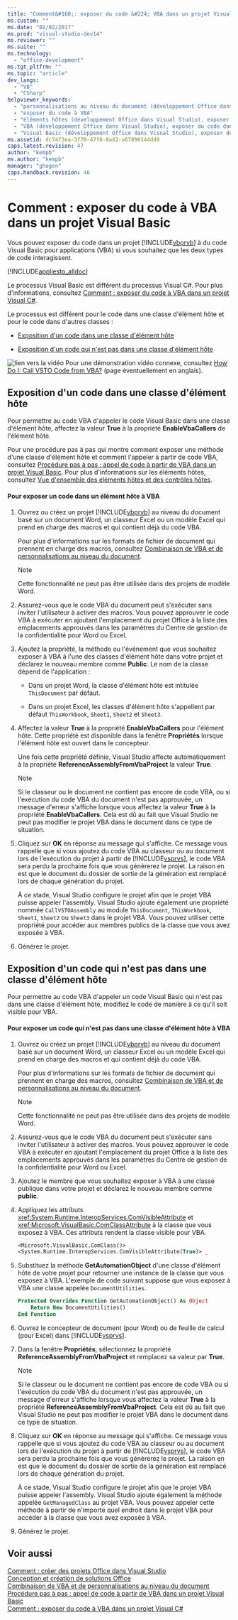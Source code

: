 ```yaml
---
title: "Comment&#160;: exposer du code &#224; VBA dans un projet Visual Basic"
ms.custom: ""
ms.date: "02/02/2017"
ms.prod: "visual-studio-dev14"
ms.reviewer: ""
ms.suite: ""
ms.technology: 
  - "office-development"
ms.tgt_pltfrm: ""
ms.topic: "article"
dev_langs: 
  - "VB"
  - "CSharp"
helpviewer_keywords: 
  - "personnalisations au niveau du document (développement Office dans Visual Studio), exposer du code"
  - "exposer du code à VBA"
  - "éléments hôtes (développement Office dans Visual Studio), exposer du code à VBA"
  - "VBA (développement Office dans Visual Studio), exposer du code dans les personnalisations au niveau du document"
  - "Visual Basic (développement Office dans Visual Studio), exposer du code à VBA"
ms.assetid: dc74f3ea-3f78-47f8-8a82-a67896144dd9
caps.latest.revision: 47
author: "kempb"
ms.author: "kempb"
manager: "ghogen"
caps.handback.revision: 46
---
```

# Comment&#160;: exposer du code &#224; VBA dans un projet Visual Basic
  Vous pouvez exposer du code dans un projet [!INCLUDE[vbprvb](../sharepoint/includes/vbprvb-md.md)] à du code Visual Basic pour applications \(VBA\) si vous souhaitez que les deux types de code interagissent.  
  
 [!INCLUDE[appliesto_alldoc](../vsto/includes/appliesto-alldoc-md.md)]  
  
 Le processus Visual Basic est différent du processus Visual C\#.  Pour plus d’informations, consultez [Comment : exposer du code à VBA dans un projet Visual C&#35;](../vsto/how-to-expose-code-to-vba-in-a-visual-csharp-project.md).  
  
 Le processus est différent pour le code dans une classe d'élément hôte et pour le code dans d'autres classes :  
  
-   [Exposition d'un code dans une classe d'élément hôte](#HostItemCode)  
  
-   [Exposition d'un code qui n'est pas dans une classe d'élément hôte](#NonHostItem)  
  
 ![lien vers la vidéo](../vsto/media/playvideo.png "lien vers la vidéo") Pour une démonstration vidéo connexe, consultez [How Do I: Call VSTO Code from VBA?](http://go.microsoft.com/fwlink/?LinkId=136757) \(page éventuellement en anglais\).  
  
##  <a name="HostItemCode"></a> Exposition d'un code dans une classe d'élément hôte  
 Pour permettre au code VBA d'appeler le code Visual Basic dans une classe d'élément hôte, affectez la valeur **True** à la propriété **EnableVbaCallers** de l'élément hôte.  
  
 Pour une procédure pas à pas qui montre comment exposer une méthode d'une classe d'élément hôte et comment l'appeler à partir de code VBA, consultez [Procédure pas à pas : appel de code à partir de VBA dans un projet Visual Basic](../vsto/walkthrough-calling-code-from-vba-in-a-visual-basic-project.md).  Pour plus d'informations sur les éléments hôtes, consultez [Vue d'ensemble des éléments hôtes et des contrôles hôtes](../vsto/host-items-and-host-controls-overview.md).  
  
#### Pour exposer un code dans un élément hôte à VBA  
  
1.  Ouvrez ou créez un projet [!INCLUDE[vbprvb](../sharepoint/includes/vbprvb-md.md)] au niveau du document basé sur un document Word, un classeur Excel ou un modèle Excel qui prend en charge des macros et qui contient déjà du code VBA.  
  
     Pour plus d'informations sur les formats de fichier de document qui prennent en charge des macros, consultez [Combinaison de VBA et de personnalisations au niveau du document](../vsto/combining-vba-and-document-level-customizations.md).  
  
    > [!NOTE]  
    >  Cette fonctionnalité ne peut pas être utilisée dans des projets de modèle Word.  
  
2.  Assurez\-vous que le code VBA du document peut s'exécuter sans inviter l'utilisateur à activer des macros.  Vous pouvez approuver le code VBA à exécuter en ajoutant l'emplacement du projet Office à la liste des emplacements approuvés dans les paramètres du Centre de gestion de la confidentialité pour Word ou Excel.  
  
3.  Ajoutez la propriété, la méthode ou l'événement que vous souhaitez exposer à VBA à l'une des classes d'élément hôte dans votre projet et déclarez le nouveau membre comme **Public**.  Le nom de la classe dépend de l'application :  
  
    -   Dans un projet Word, la classe d'élément hôte est intitulée `ThisDocument` par défaut.  
  
    -   Dans un projet Excel, les classes d'élément hôte s'appellent par défaut `ThisWorkbook`, `Sheet1`, `Sheet2` et `Sheet3`.  
  
4.  Affectez la valeur **True** à la propriété **EnableVbaCallers** pour l'élément hôte.  Cette propriété est disponible dans la fenêtre **Propriétés** lorsque l'élément hôte est ouvert dans le concepteur.  
  
     Une fois cette propriété définie, Visual Studio affecte automatiquement à la propriété **ReferenceAssemblyFromVbaProject** la valeur **True**.  
  
    > [!NOTE]  
    >  Si le classeur ou le document ne contient pas encore de code VBA, ou si l'exécution du code VBA du document n'est pas approuvée, un message d'erreur s'affiche lorsque vous affectez la valeur **True** à la propriété **EnableVbaCallers**.  Cela est dû au fait que Visual Studio ne peut pas modifier le projet VBA dans le document dans ce type de situation.  
  
5.  Cliquez sur **OK** en réponse au message qui s'affiche.  Ce message vous rappelle que si vous ajoutez du code VBA au classeur ou au document lors de l'exécution du projet à partir de [!INCLUDE[vsprvs](../sharepoint/includes/vsprvs-md.md)], le code VBA sera perdu la prochaine fois que vous génèrerez le projet.  La raison en est que le document du dossier de sortie de la génération est remplacé lors de chaque génération du projet.  
  
     À ce stade, Visual Studio configure le projet afin que le projet VBA puisse appeler l'assembly.  Visual Studio ajoute également une propriété nommée `CallVSTOAssembly` au module `ThisDocument`, `ThisWorkbook`, `Sheet1`, `Sheet2` ou `Sheet3` dans le projet VBA.  Vous pouvez utiliser cette propriété pour accéder aux membres publics de la classe que vous avez exposée à VBA.  
  
6.  Générez le projet.  
  
##  <a name="NonHostItem"></a> Exposition d'un code qui n'est pas dans une classe d'élément hôte  
 Pour permettre au code VBA d'appeler un code Visual Basic qui n'est pas dans une classe d'élément hôte, modifiez le code de manière à ce qu'il soit visible pour VBA.  
  
#### Pour exposer un code qui n'est pas dans une classe d'élément hôte à VBA  
  
1.  Ouvrez ou créez un projet [!INCLUDE[vbprvb](../sharepoint/includes/vbprvb-md.md)] au niveau du document basé sur un document Word, un classeur Excel ou un modèle Excel qui prend en charge des macros et qui contient déjà du code VBA.  
  
     Pour plus d'informations sur les formats de fichier de document qui prennent en charge des macros, consultez [Combinaison de VBA et de personnalisations au niveau du document](../vsto/combining-vba-and-document-level-customizations.md).  
  
    > [!NOTE]  
    >  Cette fonctionnalité ne peut pas être utilisée dans des projets de modèle Word.  
  
2.  Assurez\-vous que le code VBA du document peut s'exécuter sans inviter l'utilisateur à activer des macros.  Vous pouvez approuver le code VBA à exécuter en ajoutant l'emplacement du projet Office à la liste des emplacements approuvés dans les paramètres du Centre de gestion de la confidentialité pour Word ou Excel.  
  
3.  Ajoutez le membre que vous souhaitez exposer à VBA à une classe publique dans votre projet et déclarez le nouveau membre comme **public**.  
  
4.  Appliquez les attributs <xref:System.Runtime.InteropServices.ComVisibleAttribute> et <xref:Microsoft.VisualBasic.ComClassAttribute> à la classe que vous exposez à VBA.  Ces attributs rendent la classe visible pour VBA.  
  
    ```vb  
    <Microsoft.VisualBasic.ComClass()> _  
    <System.Runtime.InteropServices.ComVisibleAttribute(True)> _  
    ```  
  
5.  Substituez la méthode **GetAutomationObject** d'une classe d'élément hôte de votre projet pour retourner une instance de la classe que vous exposez à VBA.  L'exemple de code suivant suppose que vous exposez à VBA une classe appelée `DocumentUtilities`.  
  
    ```vb  
    Protected Overrides Function GetAutomationObject() As Object  
        Return New DocumentUtilities()  
    End Function  
    ```  
  
6.  Ouvrez le concepteur de document \(pour Word\) ou de feuille de calcul \(pour Excel\) dans [!INCLUDE[vsprvs](../sharepoint/includes/vsprvs-md.md)].  
  
7.  Dans la fenêtre **Propriétés**, sélectionnez la propriété **ReferenceAssemblyFromVbaProject** et remplacez sa valeur par **True**.  
  
    > [!NOTE]  
    >  Si le classeur ou le document ne contient pas encore de code VBA ou si l'exécution du code VBA du document n'est pas approuvée, un message d'erreur s'affiche lorsque vous affectez la valeur **True** à la propriété **ReferenceAssemblyFromVbaProject**.  Cela est dû au fait que Visual Studio ne peut pas modifier le projet VBA dans le document dans ce type de situation.  
  
8.  Cliquez sur **OK** en réponse au message qui s'affiche.  Ce message vous rappelle que si vous ajoutez du code VBA au classeur ou au document lors de l'exécution du projet à partir de [!INCLUDE[vsprvs](../sharepoint/includes/vsprvs-md.md)], le code VBA sera perdu la prochaine fois que vous génèrerez le projet.  La raison en est que le document du dossier de sortie de la génération est remplacé lors de chaque génération du projet.  
  
     À ce stade, Visual Studio configure le projet afin que le projet VBA puisse appeler l'assembly.  Visual Studio ajoute également la méthode appelée `GetManagedClass` au projet VBA.  Vous pouvez appeler cette méthode à partir de n'importe quel endroit dans le projet VBA pour accéder à la classe que vous avez exposée à VBA.  
  
9. Générez le projet.  
  
## Voir aussi  
 [Comment : créer des projets Office dans Visual Studio](../vsto/how-to-create-office-projects-in-visual-studio.md)   
 [Conception et création de solutions Office](../vsto/designing-and-creating-office-solutions.md)   
 [Combinaison de VBA et de personnalisations au niveau du document](../vsto/combining-vba-and-document-level-customizations.md)   
 [Procédure pas à pas : appel de code à partir de VBA dans un projet Visual Basic](../vsto/walkthrough-calling-code-from-vba-in-a-visual-basic-project.md)   
 [Comment : exposer du code à VBA dans un projet Visual C&#35;](../vsto/how-to-expose-code-to-vba-in-a-visual-csharp-project.md)  
  
  